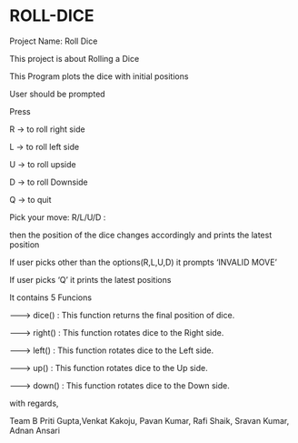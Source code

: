 # ROLL-DICE
Project Name: Roll Dice

This project is about Rolling a Dice

This Program plots the dice with initial positions

User should be prompted

Press

R -> to roll right side

L -> to roll left side

U -> to roll upside

D -> to roll Downside

Q -> to quit


Pick your move: R/L/U/D :

then the position of the dice changes accordingly and prints the latest position

If user picks other than the options(R,L,U,D) it prompts ‘INVALID MOVE’

If user picks ‘Q’ it  prints the latest positions

It contains 5 Funcions

---> dice()  : This function returns the final position of dice.

---> right() : This function rotates dice to the Right side.

---> left()  : This function rotates dice to the Left side.

---> up()    : This function rotates dice to the Up side.

---> down()  : This function rotates dice to the Down side.



with regards,

Team B
Priti Gupta,Venkat Kakoju, Pavan Kumar, Rafi Shaik, Sravan Kumar, Adnan Ansari 
